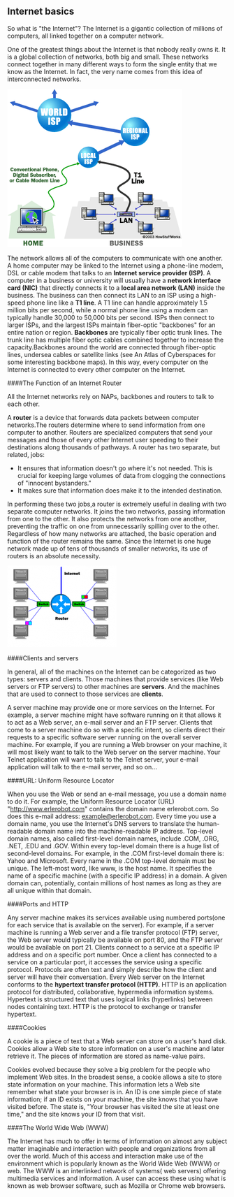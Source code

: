 ## Internet basics

So what is "the Internet"? The Internet is a gigantic collection of millions of computers, all linked together on a computer network.

One of the greatest things about the Internet is that nobody really owns it. It is a global collection of networks, both big and small. These networks connect together in many different ways to form the single entity that we know as the Internet. In fact, the very name comes from this idea of interconnected networks.

![internet](img7/internet.gif)


The network allows all of the computers to communicate with one another. A home computer may be linked to the Internet using a phone-line modem, DSL or cable modem that talks to an **Internet service provider (ISP)**. A computer in a business or university will usually have a **network interface card (NIC)** that directly connects it to a **local area network (LAN)** inside the business. The business can then connect its LAN to an ISP using a high-speed phone line like a **T1 line**. A T1 line can handle approximately 1.5 million bits per second, while a normal phone line using a modem can typically handle 30,000 to 50,000 bits per second. ISPs then connect to larger ISPs, and the largest ISPs maintain fiber-optic "backbones" for an entire nation or region. **Backbones** are typically fiber optic trunk lines. The trunk line has multiple fiber optic cables combined together to increase the capacity.Backbones around the world are connected through fiber-optic lines, undersea cables or satellite links (see An Atlas of Cyberspaces for some interesting backbone maps). In this way, every computer on the Internet is connected to every other computer on the Internet.


####The Function of an Internet Router


All the Internet networks rely on NAPs, backbones and routers to talk to each other.

A **router** is a device that forwards data packets between computer networks.The routers determine where to send information from one computer to another. Routers are specialized computers that send your messages and those of every other Internet user speeding to their destinations along thousands of pathways. A router has two separate, but related, jobs:

- It ensures that information doesn't go where it's not needed. This is crucial for keeping large volumes of data from clogging the connections of "innocent bystanders."
- It makes sure that information does make it to the intended destination.

In performing these two jobs,a router is extremely useful in dealing with two separate computer networks. It joins the two networks, passing information from one to the other. It also protects the networks from one another, preventing the traffic on one from unnecessarily spilling over to the other. Regardless of how many networks are attached, the basic operation and function of the router remains the same. Since the Internet is one huge network made up of tens of thousands of smaller networks, its use of routers is an absolute necessity.

![router](img7/router.png)

####Clients and servers

In general, all of the machines on the Internet can be categorized as two types: servers and clients. Those machines that provide services (like Web servers or FTP servers) to other machines are **servers**. And the machines that are used to connect to those services are **clients**.

A server machine may provide one or more services on the Internet. For example, a server machine might have software running on it that allows it to act as a Web server, an e-mail server and an FTP server. Clients that come to a server machine do so with a specific intent, so clients direct their requests to a specific software server running on the overall server machine. For example, if you are running a Web browser on your machine, it will most likely want to talk to the Web server on the server machine. Your Telnet application will want to talk to the Telnet server, your e-mail application will talk to the e-mail server, and so on...

####URL: Uniform Resource Locator

When you use the Web or send an e-mail message, you use a domain name to do it. For example, the Uniform Resource Locator (URL) "http://www.erlerobot.com" contains the domain name erlerobot.com. So does this e-mail address: example@erlerobot.com. Every time you use a domain name, you use the Internet's DNS servers to translate the human-readable domain name into the machine-readable IP address.
Top-level domain names, also called first-level domain names, include .COM, .ORG, .NET, .EDU and .GOV. Within every top-level domain there is a huge list of second-level domains. For example, in the .COM first-level domain there is: Yahoo and Microsoft.
Every name in the .COM top-level domain must be unique. The left-most word, like www, is the host name. It specifies the name of a specific machine (with a specific IP address) in a domain. A given domain can, potentially, contain millions of host names as long as they are all unique within that domain.

####Ports and HTTP

Any server machine makes its services available using numbered ports(one for each service that is available on the server). For example, if a server machine is running a Web server and a file transfer protocol (FTP) server, the Web server would typically be available on port 80, and the FTP server would be available on port 21. Clients connect to a service at a specific IP address and on a specific port number.
Once a client has connected to a service on a particular port, it accesses the service using a specific protocol. Protocols are often text and simply describe how the client and server will have their conversation. Every Web server on the Internet conforms to the **hypertext transfer protocol (HTTP)**.
HTTP is an application protocol for distributed, collaborative, hypermedia information systems.
Hypertext is structured text that uses logical links (hyperlinks) between nodes containing text. HTTP is the protocol to exchange or transfer hypertext.

####Cookies

 A cookie is a piece of text that a Web server can store on a user's hard disk. Cookies allow a Web site to store information on a user's machine and later retrieve it. The pieces of information are stored as name-value pairs.

Cookies evolved because they solve a big problem for the people who implement Web sites. In the broadest sense, a cookie allows a site to store state information on your machine. This information lets a Web site remember what state your browser is in. An ID is one simple piece of state information; if an ID exists on your machine, the site knows that you have visited before. The state is, "Your browser has visited the site at least one time," and the site knows your ID from that visit.

####The World Wide Web (WWW)

The Internet has much to offer in terms of information on almost any subject matter imaginable and interaction with people and organizations from all over the world. Much of this access and interaction make use of the environment which is popularly known as the World Wide Web (WWW) or web. The WWW is an interlinked network of systems( web servers) offering multimedia services and information. A user can access these using what is known as web browser software, such as Mozilla  or Chrome web browsers.




